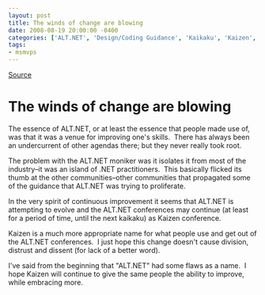 ```yaml
---
layout: post
title: The winds of change are blowing
date: 2008-08-19 20:00:00 -0400
categories: ['ALT.NET', 'Design/Coding Guidance', 'Kaikaku', 'Kaizen', 'Software Development']
tags:
- msmvps
---
```

[Source](http://blogs.msmvps.com/peterritchie/2008/08/20/the-winds-of-change-are-blowing/ "Permalink to The winds of change are blowing")

# The winds of change are blowing

The essence of ALT.NET, or at least the essence that people made use of, was that it was a venue for improving one's skills.  There has always been an undercurrent of other agendas there; but they never really took root. 

The problem with the ALT.NET moniker was it isolates it from most of the industry–it was an island of .NET practitioners.  This basically flicked its thumb at the other communities–other communities that propagated some of the guidance that ALT.NET was trying to proliferate. 

In the very spirit of continuous improvement it seems that ALT.NET is attempting to evolve and the ALT.NET conferences may continue (at least for a period of time, until the next kaikaku) as Kaizen conference. 

Kaizen is a much more appropriate name for what people use and get out of the ALT.NET conferences.  I just hope this change doesn't cause division, distrust and dissent (for lack of a better word). 

I've said from the beginning that "ALT.NET" had some flaws as a name.  I hope Kaizen will continue to give the same people the ability to improve, while embracing more.

